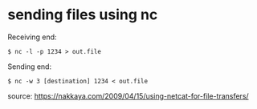 # sending files using nc

Receiving end:
~~~
$ nc -l -p 1234 > out.file
~~~

Sending end:
~~~
$ nc -w 3 [destination] 1234 < out.file
~~~

source: https://nakkaya.com/2009/04/15/using-netcat-for-file-transfers/

